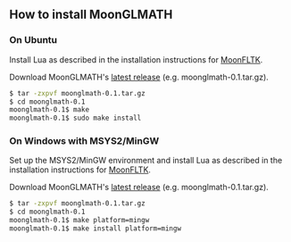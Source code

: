 
## How to install MoonGLMATH

### On Ubuntu

Install Lua as described in the installation instructions for 
[MoonFLTK](https://github.com/stetre/moonfltk/).

Download MoonGLMATH's [latest release](https://github.com/stetre/moonglmath/releases)
(e.g. moonglmath-0.1.tar.gz).

```sh
$ tar -zxpvf moonglmath-0.1.tar.gz
$ cd moonglmath-0.1
moonglmath-0.1$ make
moonglmath-0.1$ sudo make install
```

### On Windows with MSYS2/MinGW

Set up the MSYS2/MinGW environment and install Lua as described in the installation 
instructions for [MoonFLTK](https://github.com/stetre/moonfltk/).

Download MoonGLMATH's [latest release](https://github.com/stetre/moonglmath/releases)
(e.g. moonglmath-0.1.tar.gz).

```sh
$ tar -zxpvf moonglmath-0.1.tar.gz
$ cd moonglmath-0.1
moonglmath-0.1$ make platform=mingw
moonglmath-0.1$ make install platform=mingw
```

